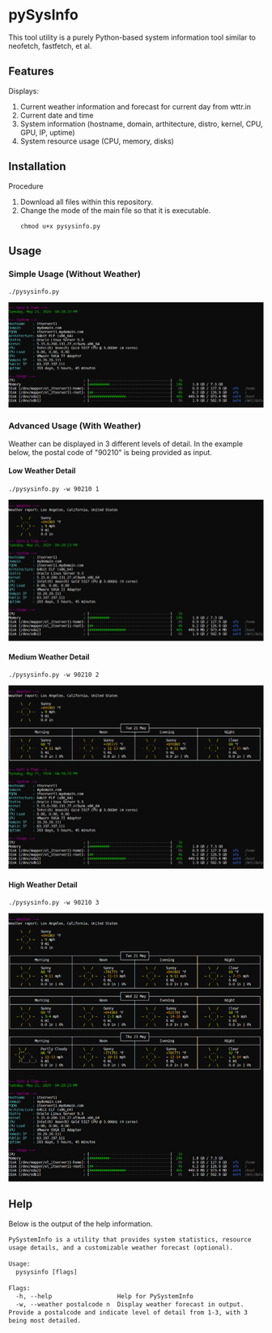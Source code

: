 # pySysInfo
This tool utility is a purely Python-based system information tool similar to neofetch, fastfetch, et al.

## Features
Displays: 

1. Current weather information and forecast for current day from wttr.in
2. Current date and time
3. System information (hostname, domain, arthitecture, distro, kernel, CPU, GPU, IP, uptime)
4. System resource usage (CPU, memory, disks)

## Installation
Procedure
1. Download all files within this repository.
2. Change the mode of the main file so that it is executable.
   ```shell
   chmod u+x pysysinfo.py
   ```

## Usage

### Simple Usage (Without Weather)

```shell
./pysysinfo.py
```

![images](images/screenshot0.png)

### Advanced Usage (With Weather)
Weather can be displayed in 3 different levels of detail.  In the example below, the postal code of "90210" is being provided as input.

#### Low Weather Detail

```shell
./pysysinfo.py -w 90210 1
```

![images](images/screenshot1.png)

#### Medium Weather Detail

```shell
./pysysinfo.py -w 90210 2
```

![images](images/screenshot2.png)

#### High Weather Detail

```shell
./pysysinfo.py -w 90210 3
```

![images](images/screenshot3.png)

## Help
Below is the output of the help information.

```
PySystemInfo is a utility that provides system statistics, resource usage details, and a customizable weather forecast (optional).

Usage:
  pysysinfo [flags]

Flags:
  -h, --help                  Help for PySystemInfo
  -w, --weather postalcode n  Display weather forecast in output.  Provide a postalcode and indicate level of detail from 1-3, with 3 being most detailed.
```

